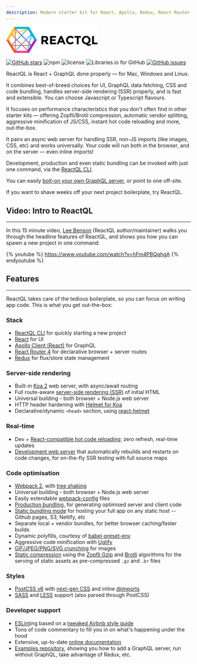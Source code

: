```yaml
---
description: Modern starter kit for React, Apollo, Redux, React Router 4, Webpack 2
---
```


<img src="img/reactql-logo.svg" width="250" alt="ReactQL"/>

[![GitHub stars](https://img.shields.io/github/stars/reactql/cli.svg?style=flat-square)](https://github.com/reactql/cli/stargazers) ![npm](https://img.shields.io/npm/dt/reactql.svg?style=flat-square) ![license](https://img.shields.io/github/license/reactql/kit.svg?style=flat-square) ![Libraries.io for GitHub](https://img.shields.io/librariesio/github/reactql/kit.svg?style=flat-square) [![GitHub issues](https://img.shields.io/github/issues/reactql/kit.svg?style=flat-square)](https://github.com/reactql/kit/issues)

ReactQL is React + GraphQL done properly &mdash; for Mac, Windows and Linux.

It combines best-of-breed choices for UI, GraphQL data fetching, CSS and code bundling, handles server-side rendering (SSR) properly, and is fast and extensible. You can choose Javascript or Typescript flavours.

It focuses on performance characteristics that you don't often find in other starter kits &mdash; offering Zopfli/Brotli compression, automatic vendor splitting, aggressive minification of JS/CSS, instant hot code reloading and more, out-the-box.

It pairs an async web server for handling SSR, non-JS imports (like images, CSS, etc) and works universally. Your code will run both in the browser, and on the server &mdash; even inline imports!  

Development, production and even static bundling can be invoked with just one command, via the [ReactQL CLI](https://github.com/reactql/cli).

You can easily [bolt-on your own GraphQL server](https://github.com/reactql/examples/tree/master/graphql-server), or point to one off-site.

If you want to shave weeks off your next project boilerplate, try ReactQL.

## Video: Intro to ReactQL

---
In this 15 minute video, [Lee Benson](http://github.com/leebenson) (ReactQL author/maintainer) walks you through the headline features of ReactQL, and shows you how you can spawn a new project in one command:

{% youtube %}
https://www.youtube.com/watch?v=hFm4PBQghgA
{% endyoutube %}


## Features

---

ReactQL takes care of the tedious boilerplate, so you can focus on writing app code. This is what you get out-the-box:

### Stack

- [ReactQL CLI](https://github.com/reactql/cli) for quickly starting a new project
- [React](https://facebook.github.io/react/) for UI
- [Apollo Client (React)](http://dev.apollodata.com/react/) for GraphQL
- [React Router 4](https://github.com/ReactTraining/react-router) for declarative browser + server routes
- [Redux](http://redux.js.org/) for flux/store state management

### Server-side rendering

- Built-in [Koa 2](http://koajs.com/) web server, with async/await routing
- Full route-aware [server-side rendering (SSR)](https://reactql.org/docs/ssr/) of initial HTML
- Universal building - both browser + Node.js web server
- HTTP header hardening with [Helmet for Koa](https://github.com/venables/koa-helmet)
- Declarative/dynamic `<head>` section, using [react-helmet](https://github.com/nfl/react-helmet)

### Real-time

- Dev + [React-compatible hot code reloading](http://gaearon.github.io/react-hot-loader/); zero refresh, real-time updates
- [Development web server](https://reactql.org/docs/running/development.html) that automatically rebuilds and restarts on code changes, for on-the-fly SSR testing with full source maps

### Code optimisation

- [Webpack 2](https://webpack.js.org/), with [tree shaking](https://webpack.js.org/guides/tree-shaking/)
- Universal building - both browser + Node.js web server
- Easily extendable [webpack-config](https://fitbit.github.io/webpack-config/) files
- [Production bundling](https://reactql.org/docs/running/production.html), for generating optimised server and client code
- [Static bundling mode](https://reactql.org/docs/running/static.html) for hosting your full app on any static host -- Github pages, S3, Netlify, etc
- Separate local + vendor bundles, for better browser caching/faster builds
- Dynamic polyfills, courtesy of [babel-preset-env](https://github.com/babel/babel-preset-env)
- Aggressive code minification with [Uglify](https://webpack.github.io/docs/list-of-plugins.html#uglifyjsplugin)
- [GIF/JPEG/PNG/SVG crunching](https://github.com/tcoopman/image-webpack-loader) for images
- [Static compression](https://webpack.js.org/plugins/compression-webpack-plugin/) using the [Zopfli Gzip](https://en.wikipedia.org/wiki/Zopfli) and [Brotli](https://opensource.googleblog.com/2015/09/introducing-brotli-new-compression.html) algorithms for the serving of static assets as pre-compressed `.gz` and `.br` files

### Styles

- [PostCSS v6](http://postcss.org/) with [next-gen CSS](http://cssnext.io/) and inline [@imports](https://github.com/postcss/postcss-import)
- [SASS](http://sass-lang.com) and [LESS](http://lesscss.org/) support (also parsed through PostCSS)

### Developer support

- [ESLint](http://eslint.org/)ing based on a [tweaked Airbnb style guide](https://reactql.org/docs/writing_code/styleguide.html)
- Tons of code commentary to fill you in on what's happening under the hood
- Extensive, up-to-date [online documentation](https://reactql.org/docs/)
- [Examples repository](https://github.com/reactql/examples), showing you how to add a GraphQL server, run without GraphQL, take advantage of Redux, etc.
